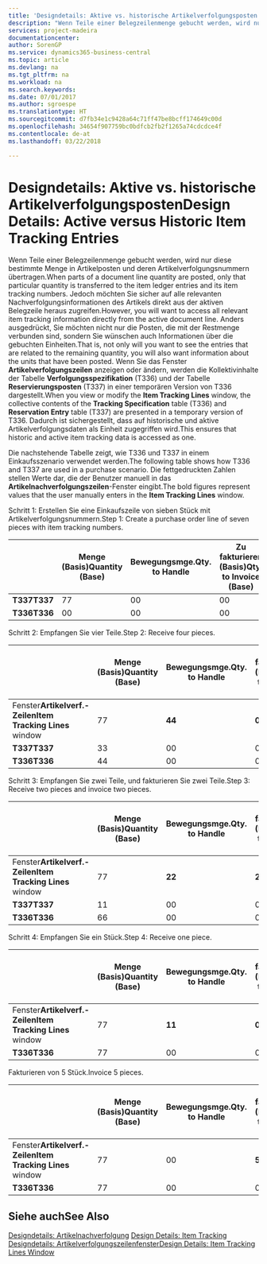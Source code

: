 ```yaml
---
title: 'Designdetails: Aktive vs. historische Artikelverfolgungsposten | Microsoft Docs'
description: "Wenn Teile einer Belegzeilenmenge gebucht werden, wird nur diese bestimmte Menge in Artikelposten und deren Artikelverfolgungsnummern übertragen. Jedoch möchten Sie sicher auf alle relevanten Nachverfolgungsinformationen des Artikels direkt aus der aktiven Belegzeile heraus zugreifen. Anders ausgedrückt, Sie möchten nicht nur die Posten, die mit der Restmenge verbunden sind, sondern Sie wünschen auch Informationen über die gebuchten Einheiten. Wenn Sie das Fenster **Artikelverfolgungszeilen** anzeigen oder ändern, werden die Kollektivinhalte der Tabelle **Verfolgungsspezifikation** (T336) und der Tabelle **Reservierungsposten** (T337) in einer temporären Version von T336 dargestellt. Dadurch ist sichergestellt, dass auf historische und aktive Artikelverfolgungsdaten als Einheit zugegriffen wird."
services: project-madeira
documentationcenter: 
author: SorenGP
ms.service: dynamics365-business-central
ms.topic: article
ms.devlang: na
ms.tgt_pltfrm: na
ms.workload: na
ms.search.keywords: 
ms.date: 07/01/2017
ms.author: sgroespe
ms.translationtype: HT
ms.sourcegitcommit: d7fb34e1c9428a64c71ff47be8bcff174649c00d
ms.openlocfilehash: 34654f907759bc0bdfcb2fb2f1265a74cdcdce4f
ms.contentlocale: de-at
ms.lasthandoff: 03/22/2018

---
```

# <a name="design-details-active-versus-historic-item-tracking-entries"></a><span data-ttu-id="11bfc-107">Designdetails: Aktive vs. historische Artikelverfolgungsposten</span><span class="sxs-lookup"><span data-stu-id="11bfc-107">Design Details: Active versus Historic Item Tracking Entries</span></span>
<span data-ttu-id="11bfc-108">Wenn Teile einer Belegzeilenmenge gebucht werden, wird nur diese bestimmte Menge in Artikelposten und deren Artikelverfolgungsnummern übertragen.</span><span class="sxs-lookup"><span data-stu-id="11bfc-108">When parts of a document line quantity are posted, only that particular quantity is transferred to the item ledger entries and its item tracking numbers.</span></span> <span data-ttu-id="11bfc-109">Jedoch möchten Sie sicher auf alle relevanten Nachverfolgungsinformationen des Artikels direkt aus der aktiven Belegzeile heraus zugreifen.</span><span class="sxs-lookup"><span data-stu-id="11bfc-109">However, you will want to access all relevant item tracking information directly from the active document line.</span></span> <span data-ttu-id="11bfc-110">Anders ausgedrückt, Sie möchten nicht nur die Posten, die mit der Restmenge verbunden sind, sondern Sie wünschen auch Informationen über die gebuchten Einheiten.</span><span class="sxs-lookup"><span data-stu-id="11bfc-110">That is, not only will you want to see the entries that are related to the remaining quantity, you will also want information about the units that have been posted.</span></span> <span data-ttu-id="11bfc-111">Wenn Sie das Fenster **Artikelverfolgungszeilen** anzeigen oder ändern, werden die Kollektivinhalte der Tabelle **Verfolgungsspezifikation** (T336) und der Tabelle **Reservierungsposten** (T337) in einer temporären Version von T336 dargestellt.</span><span class="sxs-lookup"><span data-stu-id="11bfc-111">When you view or modify the **Item Tracking Lines** window, the collective contents of the **Tracking Specification** table (T336) and **Reservation Entry** table (T337) are presented in a temporary version of T336.</span></span> <span data-ttu-id="11bfc-112">Dadurch ist sichergestellt, dass auf historische und aktive Artikelverfolgungsdaten als Einheit zugegriffen wird.</span><span class="sxs-lookup"><span data-stu-id="11bfc-112">This ensures that historic and active item tracking data is accessed as one.</span></span>  

 <span data-ttu-id="11bfc-113">Die nachstehende Tabelle zeigt, wie T336 und T337 in einem Einkaufsszenario verwendet werden.</span><span class="sxs-lookup"><span data-stu-id="11bfc-113">The following table shows how T336 and T337 are used in a purchase scenario.</span></span> <span data-ttu-id="11bfc-114">Die fettgedruckten Zahlen stellen Werte dar, die der Benutzer manuell in das **Artikelnachverfolgungszeilen**-Fenster eingibt.</span><span class="sxs-lookup"><span data-stu-id="11bfc-114">The bold figures represent values that the user manually enters in the **Item Tracking Lines** window.</span></span>  

 <span data-ttu-id="11bfc-115">Schritt 1: Erstellen Sie eine Einkaufszeile von sieben Stück mit Artikelverfolgungsnummern.</span><span class="sxs-lookup"><span data-stu-id="11bfc-115">Step 1: Create a purchase order line of seven pieces with item tracking numbers.</span></span>  

||<span data-ttu-id="11bfc-116">**Menge (Basis)**</span><span class="sxs-lookup"><span data-stu-id="11bfc-116">**Quantity (Base)**</span></span>|<span data-ttu-id="11bfc-117">**Bewegungsmge.**</span><span class="sxs-lookup"><span data-stu-id="11bfc-117">**Qty. to Handle**</span></span>|<span data-ttu-id="11bfc-118">**Zu fakturieren (Basis)**</span><span class="sxs-lookup"><span data-stu-id="11bfc-118">**Qty. to Invoice (Base)**</span></span>|<span data-ttu-id="11bfc-119">**Geb. Bewegungsmenge (Basis)**</span><span class="sxs-lookup"><span data-stu-id="11bfc-119">**Quantity Handled (Base)**</span></span>|<span data-ttu-id="11bfc-120">**Bereits berech. Menge (Basis)**</span><span class="sxs-lookup"><span data-stu-id="11bfc-120">**Quantity Invoiced (Base)**</span></span>|  
|-|----------------------------------------------|--------------------------------------------|------------------------------------------------------|-------------------------------------------------------|--------------------------------------------------------|  
|<span data-ttu-id="11bfc-121">**T337**</span><span class="sxs-lookup"><span data-stu-id="11bfc-121">**T337**</span></span>|<span data-ttu-id="11bfc-122">7</span><span class="sxs-lookup"><span data-stu-id="11bfc-122">7</span></span>|<span data-ttu-id="11bfc-123">0</span><span class="sxs-lookup"><span data-stu-id="11bfc-123">0</span></span>|<span data-ttu-id="11bfc-124">0</span><span class="sxs-lookup"><span data-stu-id="11bfc-124">0</span></span>|<span data-ttu-id="11bfc-125">0</span><span class="sxs-lookup"><span data-stu-id="11bfc-125">0</span></span>|<span data-ttu-id="11bfc-126">0</span><span class="sxs-lookup"><span data-stu-id="11bfc-126">0</span></span>|  
|<span data-ttu-id="11bfc-127">**T336**</span><span class="sxs-lookup"><span data-stu-id="11bfc-127">**T336**</span></span>|<span data-ttu-id="11bfc-128">0</span><span class="sxs-lookup"><span data-stu-id="11bfc-128">0</span></span>|<span data-ttu-id="11bfc-129">0</span><span class="sxs-lookup"><span data-stu-id="11bfc-129">0</span></span>|<span data-ttu-id="11bfc-130">0</span><span class="sxs-lookup"><span data-stu-id="11bfc-130">0</span></span>|<span data-ttu-id="11bfc-131">0</span><span class="sxs-lookup"><span data-stu-id="11bfc-131">0</span></span>|<span data-ttu-id="11bfc-132">0</span><span class="sxs-lookup"><span data-stu-id="11bfc-132">0</span></span>|  

 <span data-ttu-id="11bfc-133">Schritt 2: Empfangen Sie vier Teile.</span><span class="sxs-lookup"><span data-stu-id="11bfc-133">Step 2: Receive four pieces.</span></span>  

||<span data-ttu-id="11bfc-134">**Menge (Basis)**</span><span class="sxs-lookup"><span data-stu-id="11bfc-134">**Quantity (Base)**</span></span>|<span data-ttu-id="11bfc-135">**Bewegungsmge.**</span><span class="sxs-lookup"><span data-stu-id="11bfc-135">**Qty. to Handle**</span></span>|<span data-ttu-id="11bfc-136">**Zu fakturieren (Basis)**</span><span class="sxs-lookup"><span data-stu-id="11bfc-136">**Qty. to Invoice (Base)**</span></span>|<span data-ttu-id="11bfc-137">**Geb. Bewegungsmenge (Basis)**</span><span class="sxs-lookup"><span data-stu-id="11bfc-137">**Quantity Handled (Base)**</span></span>|<span data-ttu-id="11bfc-138">**Bereits berech. Menge (Basis)**</span><span class="sxs-lookup"><span data-stu-id="11bfc-138">**Quantity Invoiced (Base)**</span></span>|  
|-|----------------------------------------------|--------------------------------------------|------------------------------------------------------|-------------------------------------------------------|--------------------------------------------------------|  
|<span data-ttu-id="11bfc-139">Fenster**Artikelverf.-Zeilen**</span><span class="sxs-lookup"><span data-stu-id="11bfc-139">**Item Tracking Lines** window</span></span>|<span data-ttu-id="11bfc-140">7</span><span class="sxs-lookup"><span data-stu-id="11bfc-140">7</span></span>|<span data-ttu-id="11bfc-141">**4**</span><span class="sxs-lookup"><span data-stu-id="11bfc-141">**4**</span></span>|<span data-ttu-id="11bfc-142">**0**</span><span class="sxs-lookup"><span data-stu-id="11bfc-142">**0**</span></span>|<span data-ttu-id="11bfc-143">0</span><span class="sxs-lookup"><span data-stu-id="11bfc-143">0</span></span>|<span data-ttu-id="11bfc-144">0</span><span class="sxs-lookup"><span data-stu-id="11bfc-144">0</span></span>|  
|<span data-ttu-id="11bfc-145">**T337**</span><span class="sxs-lookup"><span data-stu-id="11bfc-145">**T337**</span></span>|<span data-ttu-id="11bfc-146">3</span><span class="sxs-lookup"><span data-stu-id="11bfc-146">3</span></span>|<span data-ttu-id="11bfc-147">0</span><span class="sxs-lookup"><span data-stu-id="11bfc-147">0</span></span>|<span data-ttu-id="11bfc-148">0</span><span class="sxs-lookup"><span data-stu-id="11bfc-148">0</span></span>|<span data-ttu-id="11bfc-149">0</span><span class="sxs-lookup"><span data-stu-id="11bfc-149">0</span></span>|<span data-ttu-id="11bfc-150">0</span><span class="sxs-lookup"><span data-stu-id="11bfc-150">0</span></span>|  
|<span data-ttu-id="11bfc-151">**T336**</span><span class="sxs-lookup"><span data-stu-id="11bfc-151">**T336**</span></span>|<span data-ttu-id="11bfc-152">4</span><span class="sxs-lookup"><span data-stu-id="11bfc-152">4</span></span>|<span data-ttu-id="11bfc-153">0</span><span class="sxs-lookup"><span data-stu-id="11bfc-153">0</span></span>|<span data-ttu-id="11bfc-154">0</span><span class="sxs-lookup"><span data-stu-id="11bfc-154">0</span></span>|<span data-ttu-id="11bfc-155">4</span><span class="sxs-lookup"><span data-stu-id="11bfc-155">4</span></span>|<span data-ttu-id="11bfc-156">0</span><span class="sxs-lookup"><span data-stu-id="11bfc-156">0</span></span>|  

 <span data-ttu-id="11bfc-157">Schritt 3: Empfangen Sie zwei Teile, und fakturieren Sie zwei Teile.</span><span class="sxs-lookup"><span data-stu-id="11bfc-157">Step 3: Receive two pieces and invoice two pieces.</span></span>  

||<span data-ttu-id="11bfc-158">**Menge (Basis)**</span><span class="sxs-lookup"><span data-stu-id="11bfc-158">**Quantity (Base)**</span></span>|<span data-ttu-id="11bfc-159">**Bewegungsmge.**</span><span class="sxs-lookup"><span data-stu-id="11bfc-159">**Qty. to Handle**</span></span>|<span data-ttu-id="11bfc-160">**Zu fakturieren (Basis)**</span><span class="sxs-lookup"><span data-stu-id="11bfc-160">**Qty. to Invoice (Base)**</span></span>|<span data-ttu-id="11bfc-161">**Geb. Bewegungsmenge (Basis)**</span><span class="sxs-lookup"><span data-stu-id="11bfc-161">**Quantity Handled (Base)**</span></span>|<span data-ttu-id="11bfc-162">**Bereits berech. Menge (Basis)**</span><span class="sxs-lookup"><span data-stu-id="11bfc-162">**Quantity Invoiced (Base)**</span></span>|  
|-|----------------------------------------------|--------------------------------------------|------------------------------------------------------|-------------------------------------------------------|--------------------------------------------------------|  
|<span data-ttu-id="11bfc-163">Fenster**Artikelverf.-Zeilen**</span><span class="sxs-lookup"><span data-stu-id="11bfc-163">**Item Tracking Lines** window</span></span>|<span data-ttu-id="11bfc-164">7</span><span class="sxs-lookup"><span data-stu-id="11bfc-164">7</span></span>|<span data-ttu-id="11bfc-165">**2**</span><span class="sxs-lookup"><span data-stu-id="11bfc-165">**2**</span></span>|<span data-ttu-id="11bfc-166">**2**</span><span class="sxs-lookup"><span data-stu-id="11bfc-166">**2**</span></span>|<span data-ttu-id="11bfc-167">4</span><span class="sxs-lookup"><span data-stu-id="11bfc-167">4</span></span>|<span data-ttu-id="11bfc-168">0</span><span class="sxs-lookup"><span data-stu-id="11bfc-168">0</span></span>|  
|<span data-ttu-id="11bfc-169">**T337**</span><span class="sxs-lookup"><span data-stu-id="11bfc-169">**T337**</span></span>|<span data-ttu-id="11bfc-170">1</span><span class="sxs-lookup"><span data-stu-id="11bfc-170">1</span></span>|<span data-ttu-id="11bfc-171">0</span><span class="sxs-lookup"><span data-stu-id="11bfc-171">0</span></span>|<span data-ttu-id="11bfc-172">0</span><span class="sxs-lookup"><span data-stu-id="11bfc-172">0</span></span>|<span data-ttu-id="11bfc-173">0</span><span class="sxs-lookup"><span data-stu-id="11bfc-173">0</span></span>|<span data-ttu-id="11bfc-174">0</span><span class="sxs-lookup"><span data-stu-id="11bfc-174">0</span></span>|  
|<span data-ttu-id="11bfc-175">**T336**</span><span class="sxs-lookup"><span data-stu-id="11bfc-175">**T336**</span></span>|<span data-ttu-id="11bfc-176">6</span><span class="sxs-lookup"><span data-stu-id="11bfc-176">6</span></span>|<span data-ttu-id="11bfc-177">0</span><span class="sxs-lookup"><span data-stu-id="11bfc-177">0</span></span>|<span data-ttu-id="11bfc-178">0</span><span class="sxs-lookup"><span data-stu-id="11bfc-178">0</span></span>|<span data-ttu-id="11bfc-179">6</span><span class="sxs-lookup"><span data-stu-id="11bfc-179">6</span></span>|<span data-ttu-id="11bfc-180">2</span><span class="sxs-lookup"><span data-stu-id="11bfc-180">2</span></span>|  

 <span data-ttu-id="11bfc-181">Schritt 4: Empfangen Sie ein Stück.</span><span class="sxs-lookup"><span data-stu-id="11bfc-181">Step 4: Receive one piece.</span></span>  

||<span data-ttu-id="11bfc-182">**Menge (Basis)**</span><span class="sxs-lookup"><span data-stu-id="11bfc-182">**Quantity (Base)**</span></span>|<span data-ttu-id="11bfc-183">**Bewegungsmge.**</span><span class="sxs-lookup"><span data-stu-id="11bfc-183">**Qty. to Handle**</span></span>|<span data-ttu-id="11bfc-184">**Zu fakturieren (Basis)**</span><span class="sxs-lookup"><span data-stu-id="11bfc-184">**Qty. to Invoice (Base)**</span></span>|<span data-ttu-id="11bfc-185">**Geb. Bewegungsmenge (Basis)**</span><span class="sxs-lookup"><span data-stu-id="11bfc-185">**Quantity Handled (Base)**</span></span>|<span data-ttu-id="11bfc-186">**Bereits berech. Menge (Basis)**</span><span class="sxs-lookup"><span data-stu-id="11bfc-186">**Quantity Invoiced (Base)**</span></span>|  
|-|----------------------------------------------|--------------------------------------------|------------------------------------------------------|-------------------------------------------------------|--------------------------------------------------------|  
|<span data-ttu-id="11bfc-187">Fenster**Artikelverf.-Zeilen**</span><span class="sxs-lookup"><span data-stu-id="11bfc-187">**Item Tracking Lines** window</span></span>|<span data-ttu-id="11bfc-188">7</span><span class="sxs-lookup"><span data-stu-id="11bfc-188">7</span></span>|<span data-ttu-id="11bfc-189">**1**</span><span class="sxs-lookup"><span data-stu-id="11bfc-189">**1**</span></span>|<span data-ttu-id="11bfc-190">**0**</span><span class="sxs-lookup"><span data-stu-id="11bfc-190">**0**</span></span>|<span data-ttu-id="11bfc-191">6</span><span class="sxs-lookup"><span data-stu-id="11bfc-191">6</span></span>|<span data-ttu-id="11bfc-192">2</span><span class="sxs-lookup"><span data-stu-id="11bfc-192">2</span></span>|  
|<span data-ttu-id="11bfc-193">**T336**</span><span class="sxs-lookup"><span data-stu-id="11bfc-193">**T336**</span></span>|<span data-ttu-id="11bfc-194">7</span><span class="sxs-lookup"><span data-stu-id="11bfc-194">7</span></span>|<span data-ttu-id="11bfc-195">0</span><span class="sxs-lookup"><span data-stu-id="11bfc-195">0</span></span>|<span data-ttu-id="11bfc-196">0</span><span class="sxs-lookup"><span data-stu-id="11bfc-196">0</span></span>|<span data-ttu-id="11bfc-197">7</span><span class="sxs-lookup"><span data-stu-id="11bfc-197">7</span></span>|<span data-ttu-id="11bfc-198">2</span><span class="sxs-lookup"><span data-stu-id="11bfc-198">2</span></span>|  

 <span data-ttu-id="11bfc-199">Fakturieren von 5 Stück.</span><span class="sxs-lookup"><span data-stu-id="11bfc-199">Invoice 5 pieces.</span></span>  

||<span data-ttu-id="11bfc-200">**Menge (Basis)**</span><span class="sxs-lookup"><span data-stu-id="11bfc-200">**Quantity (Base)**</span></span>|<span data-ttu-id="11bfc-201">**Bewegungsmge.**</span><span class="sxs-lookup"><span data-stu-id="11bfc-201">**Qty. to Handle**</span></span>|<span data-ttu-id="11bfc-202">**Zu fakturieren (Basis)**</span><span class="sxs-lookup"><span data-stu-id="11bfc-202">**Qty. to Invoice (Base)**</span></span>|<span data-ttu-id="11bfc-203">**Geb. Bewegungsmenge (Basis)**</span><span class="sxs-lookup"><span data-stu-id="11bfc-203">**Quantity Handled (Base)**</span></span>|<span data-ttu-id="11bfc-204">**Bereits berech. Menge (Basis)**</span><span class="sxs-lookup"><span data-stu-id="11bfc-204">**Quantity Invoiced (Base)**</span></span>|  
|-|----------------------------------------------|--------------------------------------------|------------------------------------------------------|-------------------------------------------------------|--------------------------------------------------------|  
|<span data-ttu-id="11bfc-205">Fenster**Artikelverf.-Zeilen**</span><span class="sxs-lookup"><span data-stu-id="11bfc-205">**Item Tracking Lines** window</span></span>|<span data-ttu-id="11bfc-206">7</span><span class="sxs-lookup"><span data-stu-id="11bfc-206">7</span></span>|<span data-ttu-id="11bfc-207">0</span><span class="sxs-lookup"><span data-stu-id="11bfc-207">0</span></span>|<span data-ttu-id="11bfc-208">**5**</span><span class="sxs-lookup"><span data-stu-id="11bfc-208">**5**</span></span>|<span data-ttu-id="11bfc-209">7</span><span class="sxs-lookup"><span data-stu-id="11bfc-209">7</span></span>|<span data-ttu-id="11bfc-210">2</span><span class="sxs-lookup"><span data-stu-id="11bfc-210">2</span></span>|  
|<span data-ttu-id="11bfc-211">**T336**</span><span class="sxs-lookup"><span data-stu-id="11bfc-211">**T336**</span></span>|<span data-ttu-id="11bfc-212">7</span><span class="sxs-lookup"><span data-stu-id="11bfc-212">7</span></span>|<span data-ttu-id="11bfc-213">0</span><span class="sxs-lookup"><span data-stu-id="11bfc-213">0</span></span>|<span data-ttu-id="11bfc-214">0</span><span class="sxs-lookup"><span data-stu-id="11bfc-214">0</span></span>|<span data-ttu-id="11bfc-215">7</span><span class="sxs-lookup"><span data-stu-id="11bfc-215">7</span></span>|<span data-ttu-id="11bfc-216">7</span><span class="sxs-lookup"><span data-stu-id="11bfc-216">7</span></span>|  

## <a name="see-also"></a><span data-ttu-id="11bfc-217">Siehe auch</span><span class="sxs-lookup"><span data-stu-id="11bfc-217">See Also</span></span>  
 <span data-ttu-id="11bfc-218">[Designdetails: Artikelnachverfolgung](design-details-item-tracking.md) </span><span class="sxs-lookup"><span data-stu-id="11bfc-218">[Design Details: Item Tracking](design-details-item-tracking.md) </span></span>  
 [<span data-ttu-id="11bfc-219">Designdetails: Artikelverfolgungszeilenfenster</span><span class="sxs-lookup"><span data-stu-id="11bfc-219">Design Details: Item Tracking Lines Window</span></span>](design-details-item-tracking-lines-window.md)

